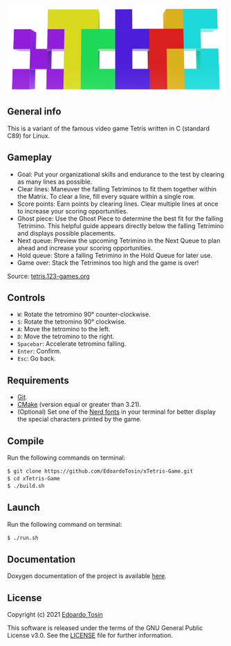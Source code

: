 <p align="center">
  <a href="https://github.com/EdoardoTosin/xTetris-Game">
    <img src="https://github.com/EdoardoTosin/xTetris-Game/blob/main/doc/logo.png" alt="LOGO" height=200px></a>
</p>

## General info
This is a variant of the famous video game Tetris written in C (standard C89) for Linux.

## Gameplay
* Goal: Put your organizational skills and endurance to the test by clearing as many lines as possible.
* Clear lines: Maneuver the falling Tetriminos to fit them together within the Matrix. To clear a line, fill every square within a single row.
* Score points: Earn points by clearing lines. Clear multiple lines at once to increase your scoring opportunities.
* Ghost piece: Use the Ghost Piece to determine the best fit for the falling Tetrimino. This helpful guide appears directly below the falling Tetrimino and displays possible placements.
* Next queue: Preview the upcoming Tetrimino in the Next Queue to plan ahead and increase your scoring opportunities.
* Hold queue: Store a falling Tetrimino in the Hold Queue for later use.
* Game over: Stack the Tetriminos too high and the game is over!

Source: [tetris.123-games.org](https://tetris.123-games.org/tut.html)

## Controls
- `W`: Rotate the tetromino 90° counter-clockwise.
- `S`: Rotate the tetromino 90° clockwise.
- `A`: Move the tetromino to the left.
- `D`: Move the tetromino to the right.
- `Spacebar`: Accelerate tetromino falling.
- `Enter`: Confirm.
- `Esc`: Go back.

## Requirements
- [Git](https://git-scm.com/).
- [CMake](https://cmake.org/) (version equal or greater than 3.21).
- (Optional) Set one of the [Nerd fonts](https://github.com/ryanoasis/nerd-fonts) in your terminal for better display the special characters printed by the game.

## Compile
Run the following commands on terminal:
``` bash
$ git clone https://github.com/EdoardoTosin/xTetris-Game.git
$ cd xTetris-Game
$ ./build.sh
```

## Launch
Run the following command on terminal:
``` bash
$ ./run.sh
```

## Documentation

Doxygen documentation of the project is available [here](https://edoardotosin.github.io/xTetris-Game/).

## License

Copyright (c) 2021 [Edoardo Tosin](https://github.com/EdoardoTosin)

This software is released under the terms of the GNU General Public License v3.0. See the [LICENSE](https://github.com/EdoardoTosin/xTetris-Game/tree/main/LICENSE) file for further information.
